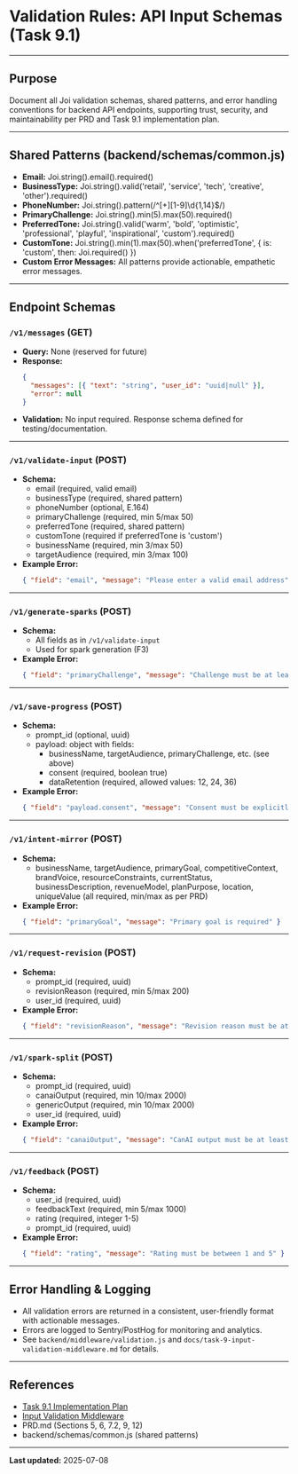 # Validation Rules: API Input Schemas (Task 9.1)

---

## Purpose

Document all Joi validation schemas, shared patterns, and error handling conventions for backend API
endpoints, supporting trust, security, and maintainability per PRD and Task 9.1 implementation plan.

---

## Shared Patterns (backend/schemas/common.js)

- **Email:** Joi.string().email().required()
- **BusinessType:** Joi.string().valid('retail', 'service', 'tech', 'creative', 'other').required()
- **PhoneNumber:** Joi.string().pattern(/^[+][1-9]\d{1,14}$/)
- **PrimaryChallenge:** Joi.string().min(5).max(50).required()
- **PreferredTone:** Joi.string().valid('warm', 'bold', 'optimistic', 'professional', 'playful',
  'inspirational', 'custom').required()
- **CustomTone:** Joi.string().min(1).max(50).when('preferredTone', { is: 'custom', then:
  Joi.required() })
- **Custom Error Messages:** All patterns provide actionable, empathetic error messages.

---

## Endpoint Schemas

### `/v1/messages` (GET)

- **Query:** None (reserved for future)
- **Response:**
  ```json
  {
    "messages": [{ "text": "string", "user_id": "uuid|null" }],
    "error": null
  }
  ```
- **Validation:** No input required. Response schema defined for testing/documentation.

---

### `/v1/validate-input` (POST)

- **Schema:**
  - email (required, valid email)
  - businessType (required, shared pattern)
  - phoneNumber (optional, E.164)
  - primaryChallenge (required, min 5/max 50)
  - preferredTone (required, shared pattern)
  - customTone (required if preferredTone is 'custom')
  - businessName (required, min 3/max 50)
  - targetAudience (required, min 3/max 100)
- **Example Error:**
  ```json
  { "field": "email", "message": "Please enter a valid email address" }
  ```

---

### `/v1/generate-sparks` (POST)

- **Schema:**
  - All fields as in `/v1/validate-input`
  - Used for spark generation (F3)
- **Example Error:**
  ```json
  { "field": "primaryChallenge", "message": "Challenge must be at least 5 characters" }
  ```

---

### `/v1/save-progress` (POST)

- **Schema:**
  - prompt_id (optional, uuid)
  - payload: object with fields:
    - businessName, targetAudience, primaryChallenge, etc. (see above)
    - consent (required, boolean true)
    - dataRetention (required, allowed values: 12, 24, 36)
- **Example Error:**
  ```json
  { "field": "payload.consent", "message": "Consent must be explicitly granted" }
  ```

---

### `/v1/intent-mirror` (POST)

- **Schema:**
  - businessName, targetAudience, primaryGoal, competitiveContext, brandVoice, resourceConstraints,
    currentStatus, businessDescription, revenueModel, planPurpose, location, uniqueValue (all
    required, min/max as per PRD)
- **Example Error:**
  ```json
  { "field": "primaryGoal", "message": "Primary goal is required" }
  ```

---

### `/v1/request-revision` (POST)

- **Schema:**
  - prompt_id (required, uuid)
  - revisionReason (required, min 5/max 200)
  - user_id (required, uuid)
- **Example Error:**
  ```json
  { "field": "revisionReason", "message": "Revision reason must be at least 5 characters" }
  ```

---

### `/v1/spark-split` (POST)

- **Schema:**
  - prompt_id (required, uuid)
  - canaiOutput (required, min 10/max 2000)
  - genericOutput (required, min 10/max 2000)
  - user_id (required, uuid)
- **Example Error:**
  ```json
  { "field": "canaiOutput", "message": "CanAI output must be at least 10 characters" }
  ```

---

### `/v1/feedback` (POST)

- **Schema:**
  - user_id (required, uuid)
  - feedbackText (required, min 5/max 1000)
  - rating (required, integer 1-5)
  - prompt_id (required, uuid)
- **Example Error:**
  ```json
  { "field": "rating", "message": "Rating must be between 1 and 5" }
  ```

---

## Error Handling & Logging

- All validation errors are returned in a consistent, user-friendly format with actionable messages.
- Errors are logged to Sentry/PostHog for monitoring and analytics.
- See `backend/middleware/validation.js` and `docs/task-9-input-validation-middleware.md` for
  details.

---

## References

- [Task 9.1 Implementation Plan](./task-9.1-joi-validation-schemas.md)
- [Input Validation Middleware](./task-9-input-validation-middleware.md)
- PRD.md (Sections 5, 6, 7.2, 9, 12)
- backend/schemas/common.js (shared patterns)

---

**Last updated:** 2025-07-08
